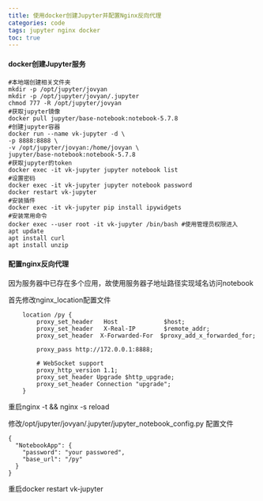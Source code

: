 ```yaml
---
title: 使用docker创建Jupyter并配置Nginx反向代理
categories: code
tags: jupyter nginx docker
toc: true
---
```


#### docker创建Jupyter服务

```shell
#本地端创建相关文件夹
mkdir -p /opt/jupyter/jovyan
mkdir -p /opt/jupyter/jovyan/.jupyter
chmod 777 -R /opt/jupyter/jovyan
#获取jupyter镜像
docker pull jupyter/base-notebook:notebook-5.7.8
#创建jupyter容器
docker run --name vk-jupyter -d \
-p 8888:8888 \
-v /opt/jupyter/jovyan:/home/jovyan \
jupyter/base-notebook:notebook-5.7.8
#获取jupyter的token
docker exec -it vk-jupyter jupyter notebook list
#设置密码
docker exec -it vk-jupyter jupyter notebook password
docker restart vk-jupyter
#安装插件
docker exec -it vk-jupyter pip install ipywidgets
#安装常用命令
docker exec --user root -it vk-jupyter /bin/bash #使用管理员权限进入
apt update
apt install curl
apt install unzip
```

#### 配置nginx反向代理

因为服务器中已存在多个应用，故使用服务器子地址路径实现域名访问notebook

首先修改nginx_location配置文件

```shell
    location /py {
        proxy_set_header   Host             $host;
        proxy_set_header   X-Real-IP        $remote_addr;
        proxy_set_header  X-Forwarded-For  $proxy_add_x_forwarded_for;

        proxy_pass http://172.0.0.1:8888;

        # WebSocket support
        proxy_http_version 1.1;
        proxy_set_header Upgrade $http_upgrade;
        proxy_set_header Connection "upgrade";
    }
```

重启nginx -t && nginx -s reload

修改/opt/jupyter/jovyan/.jupyter/jupyter_notebook_config.py 配置文件

```shell
{
  "NotebookApp": {
    "password": "your passwored",
    "base_url": "/py"
  }
}
```

重启docker restart vk-jupyter

